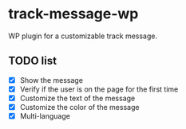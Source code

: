 # track-message-wp

WP plugin for a customizable track message.


## TODO list

- [X] Show the message
- [X] Verify if the user is on the page for the first time
- [X] Customize the text of the message
- [X] Customize the color of the message
- [X] Multi-language
